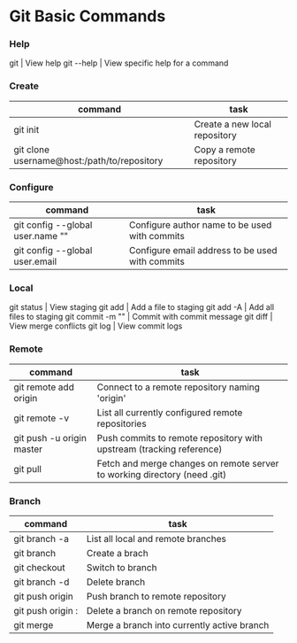 # Git Basic Commands
### Help
git | View help
git <cmd> --help | View specific help for a command
### Create
command | task
--- | ---
git init | Create a new local repository
git clone username@host:/path/to/repository | Copy a remote repository
### Configure
command | task
--- | ---
git config --global user.name "<name>" | Configure author name to be used with commits
git config --global user.email <email> | Configure email address to be used with commits
### Local
git status | View staging
git add <file> | Add a file to staging
git add -A | Add all files to staging
git commit -m "<msg>" | Commit with commit message
git diff | View merge conflicts
git log | View commit logs
### Remote
command | task
--- | ---
git remote add origin <server> | Connect to a remote repository naming 'origin'
git remote -v | List all currently configured remote repositories
git push -u origin master | Push commits to remote repository with upstream (tracking reference)
git pull | Fetch and merge changes on remote server to working directory (need .git)
### Branch
command | task
--- | ---
git branch -a | List all local and remote branches
git branch <branch> | Create a brach
git checkout <branch> | Switch to branch
git branch -d <branch> | Delete branch
git push origin <branch> | Push branch to remote repository
git push origin :<branch> | Delete a branch on remote repository
git merge <branch> | Merge a branch into currently active branch
